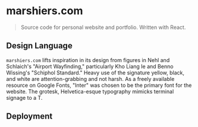 # marshiers.com
> Source code for personal website and portfolio. Written with React.

## Design Language
`marshiers.com` lifts inspiration in its design from figures in Nehl and Schlaich's "Airport Wayfinding," particularly Kho Liang Ie and Benno Wissing's "Schiphol Standard." Heavy use of the signature yellow, black, and white are attention-grabbing and not harsh. As a freely available resource on Google Fonts, "Inter" was chosen to be the primary font for the website. The grotesk, Helvetica-esque typography mimicks terminal signage to a T.

## Deployment

